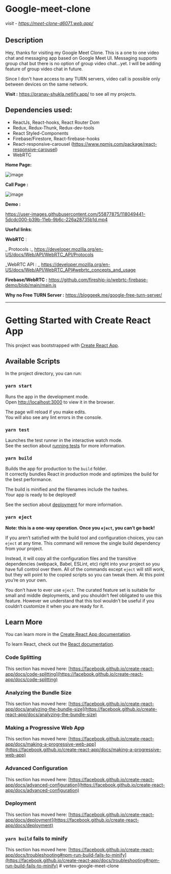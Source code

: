 # **Google-meet-clone** 

###### *visit - https://meet-clone-d6071.web.app/*

## **Description** 

Hey, thanks for visiting my Google Meet Clone. This is a one to one video chat and messaging app based on Google Meet UI.
Messaging supports group chat but there is no option of group video chat...yet. I will be adding feature of group video chat in future.

Since I don't have access to any TURN servers, video call is possible only between devices on the same network.

**Visit :** https://pranav-shukla.netlify.app/  to see all my projects.

## Dependencies used:

- ReactJs, React-hooks, React Router Dom
- Redux, Redux-Thunk, Redux-dev-tools
- React Styled-Components
- Firebase/Firestore, React-firebase-hooks
- React-responsive-carousel (https://www.npmjs.com/package/react-responsive-carousel)
- WebRTC


**Home Page:**

![image](https://user-images.githubusercontent.com/55877875/118049270-22cb8c80-b39b-11eb-9550-3ccf9fb40d96.png)


**Call Page :**

![image](https://user-images.githubusercontent.com/55877875/118049322-35de5c80-b39b-11eb-84bc-312e8b219d93.png)

**Demo :**

https://user-images.githubusercontent.com/55877875/118049441-5dcdc000-b39b-11eb-9b6c-226a28735b1d.mp4

**Useful links**:

**WebRTC** :
 
_ Protocols :_   https://developer.mozilla.org/en-US/docs/Web/API/WebRTC_API/Protocols
 
 _WebRTC API : _  https://developer.mozilla.org/en-US/docs/Web/API/WebRTC_API#webrtc_concepts_and_usage

**Firebase/WebRTC :** https://github.com/fireship-io/webrtc-firebase-demo/blob/main/main.js

**Why no Free TURN Server :** https://bloggeek.me/google-free-turn-server/

-----------------------------------------------------------------------------------------------------------------------------------------------------------

# Getting Started with Create React App

This project was bootstrapped with [Create React App](https://github.com/facebook/create-react-app).

## Available Scripts

In the project directory, you can run:

### `yarn start`

Runs the app in the development mode.\
Open [http://localhost:3000](http://localhost:3000) to view it in the browser.

The page will reload if you make edits.\
You will also see any lint errors in the console.

### `yarn test`

Launches the test runner in the interactive watch mode.\
See the section about [running tests](https://facebook.github.io/create-react-app/docs/running-tests) for more information.

### `yarn build`

Builds the app for production to the `build` folder.\
It correctly bundles React in production mode and optimizes the build for the best performance.

The build is minified and the filenames include the hashes.\
Your app is ready to be deployed!

See the section about [deployment](https://facebook.github.io/create-react-app/docs/deployment) for more information.

### `yarn eject`

**Note: this is a one-way operation. Once you `eject`, you can’t go back!**

If you aren’t satisfied with the build tool and configuration choices, you can `eject` at any time. This command will remove the single build dependency from your project.

Instead, it will copy all the configuration files and the transitive dependencies (webpack, Babel, ESLint, etc) right into your project so you have full control over them. All of the commands except `eject` will still work, but they will point to the copied scripts so you can tweak them. At this point you’re on your own.

You don’t have to ever use `eject`. The curated feature set is suitable for small and middle deployments, and you shouldn’t feel obligated to use this feature. However we understand that this tool wouldn’t be useful if you couldn’t customize it when you are ready for it.

## Learn More

You can learn more in the [Create React App documentation](https://facebook.github.io/create-react-app/docs/getting-started).

To learn React, check out the [React documentation](https://reactjs.org/).

### Code Splitting

This section has moved here: [https://facebook.github.io/create-react-app/docs/code-splitting](https://facebook.github.io/create-react-app/docs/code-splitting)

### Analyzing the Bundle Size

This section has moved here: [https://facebook.github.io/create-react-app/docs/analyzing-the-bundle-size](https://facebook.github.io/create-react-app/docs/analyzing-the-bundle-size)

### Making a Progressive Web App

This section has moved here: [https://facebook.github.io/create-react-app/docs/making-a-progressive-web-app](https://facebook.github.io/create-react-app/docs/making-a-progressive-web-app)

### Advanced Configuration

This section has moved here: [https://facebook.github.io/create-react-app/docs/advanced-configuration](https://facebook.github.io/create-react-app/docs/advanced-configuration)

### Deployment

This section has moved here: [https://facebook.github.io/create-react-app/docs/deployment](https://facebook.github.io/create-react-app/docs/deployment)

### `yarn build` fails to minify

This section has moved here: [https://facebook.github.io/create-react-app/docs/troubleshooting#npm-run-build-fails-to-minify](https://facebook.github.io/create-react-app/docs/troubleshooting#npm-run-build-fails-to-minify)
#   v e r t e x - g o o g l e - m e e t - c l o n e  
 